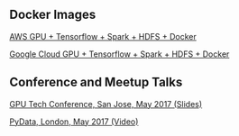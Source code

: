 ## Docker Images
[AWS GPU + Tensorflow + Spark + HDFS + Docker](https://github.com/fluxcapacitor/pipeline/wiki/AWS-GPU-Tensorflow-Docker)

[Google Cloud GPU + Tensorflow + Spark + HDFS + Docker](https://github.com/fluxcapacitor/pipeline/wiki/GCP-GPU-Tensorflow-Docker)

## Conference and Meetup Talks
[GPU Tech Conference, San Jose, May 2017 (Slides)](https://www.slideshare.net/cfregly/high-performance-distributed-tensorflow-with-gpus-nvidia-gpu-tech-conference-may-08-2017)

[PyData, London, May 2017 (Video)](https://www.youtube.com/watch?v=TuGszWtR0ss)
